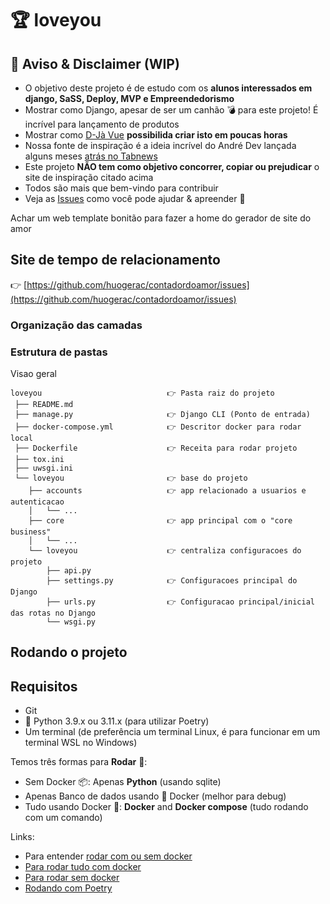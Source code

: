 # 🏆 loveyou

## 📢 Aviso & Disclaimer (WIP)

- O objetivo deste projeto é de estudo com os **alunos interessados em django, SaSS, Deploy, MVP e Empreendedorismo**
- Mostrar como Django, apesar de ser um canhão 💣 para este projeto! É incrível para lançamento de produtos
- Mostrar como [D-Jà Vue](https://www.djavue.org/) **possibilida criar isto em poucas horas**
- Nossa fonte de inspiração é a ideia incrível do André Dev lançada alguns meses [atrás no Tabnews](https://www.tabnews.com.br/andreeliasdev/pitch-criei-uma-ferramenta-para-surpreender-minha-namorada)
- Este projeto **NÃO tem como objetivo concorrer, copiar ou prejudicar** o site de inspiração citado acima
- Todos são mais que bem-vindo para contribuir
- Veja as [Issues](https://github.com/huogerac/contadordoamor/issues) como você pode ajudar & apreender 👊

Achar um web template bonitão para fazer a home do gerador de site do amor

## Site de tempo de relacionamento

👉 [https://github.com/huogerac/contadordoamor/issues](https://github.com/huogerac/contadordoamor/issues)

### Organização das camadas

### Estrutura de pastas

Visao geral

```shell
loveyou                            👉 Pasta raiz do projeto
 ├── README.md
 ├── manage.py                     👉 Django CLI (Ponto de entrada)
 ├── docker-compose.yml            👉 Descritor docker para rodar local
 ├── Dockerfile                    👉 Receita para rodar projeto
 ├── tox.ini
 ├── uwsgi.ini
 └── loveyou                       👉 base do projeto
    ├── accounts                   👉 app relacionado a usuarios e autenticacao
    │   └── ...
    ├── core                       👉 app principal com o "core business" 
    │   └── ...
    └── loveyou                    👉 centraliza configuracoes do projeto
        ├── api.py
        ├── settings.py            👉 Configuracoes principal do Django
        ├── urls.py                👉 Configuracao principal/inicial das rotas no Django
        └── wsgi.py
```


## Rodando o projeto

## Requisitos

- Git
- 🐍 Python 3.9.x ou 3.11.x (para utilizar Poetry)
- Um terminal (de preferência um terminal Linux, é para funcionar em um terminal WSL no Windows)

Temos três formas para **Rodar** 🍨:
- Sem Docker 📦: Apenas **Python** (usando sqlite)
- Apenas Banco de dados usando 🐋 Docker (melhor para debug)
- Tudo usando Docker 🐋: **Docker** and **Docker compose** (tudo rodando com um comando)

Links:
- Para entender [rodar com ou sem docker](https://www.djavue.org/README_EN.html#%F0%9F%90%8B-run-locally-using-docker-vs-not-using-docker-containers)
- [Para rodar tudo com docker](https://www.djavue.org/README_EN.html#%F0%9F%90%8B-running-all-with-docker)
- [Para rodar sem docker](https://www.djavue.org/README_EN.html#%F0%9F%93%A6-running-the-%F0%9F%A6%84-backend-without-docker)
- [Rodando com Poetry](https://www.djavue.org/README_EN.html#%F0%9F%93%A6-package-management-with-poetry)

